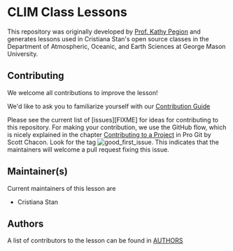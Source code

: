 # CLIM Class Lessons

This repository was originally developed by [Prof. Kathy Pegion](http://meteorology.ou.edu/member/kathy-pegion/) and generates lessons used in Cristiana Stan's open source classes in the Department of Atmospheric, Oceanic, and Earth Sciences at George Mason University. 

## Contributing

We welcome all contributions to improve the lesson! 

We'd like to ask you to familiarize yourself with our [Contribution Guide](CONTRIBUTING.md)

Please see the current list of [issues][FIXME] for ideas for contributing to this
repository. For making your contribution, we use the GitHub flow, which is
nicely explained in the chapter [Contributing to a Project](http://git-scm.com/book/en/v2/GitHub-Contributing-to-a-Project) in Pro Git
by Scott Chacon.
Look for the tag ![good_first_issue](https://img.shields.io/badge/-good%20first%20issue-gold.svg). This indicates that the maintainers will welcome a pull request fixing this issue.  


## Maintainer(s)

Current maintainers of this lesson are 

* Cristiana Stan


## Authors

A list of contributors to the lesson can be found in [AUTHORS](AUTHORS)

